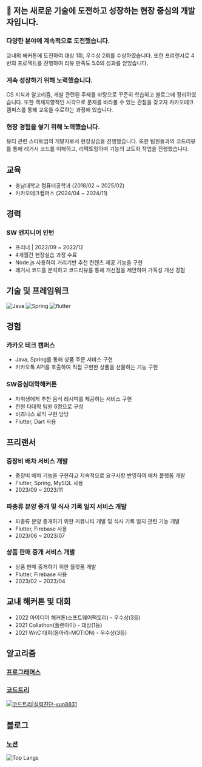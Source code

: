 ## 🚀 저는 새로운 기술에 도전하고 성장하는 현장 중심의 개발자입니다.

### 다양한 분야에 계속적으로 도전했습니다.
교내외 해커톤에 도전하여 대상 1회, 우수상 2회를 수상하였습니다.
또한 프리랜서로 4번의 프로젝트를 진행하여 리뷰 만족도 5.0의 성과를 얻었습니다.

### 계속 성장하기 위해 노력했습니다.
CS 지식과 알고리즘, 개발 관련된 주제를 바탕으로 꾸준히 학습하고 블로그에 정리하였습니다.
또한 객체지향적인 시각으로 문제를 바라볼 수 있는 관점을 갖고자 카카오테크캠퍼스를 통해 교육을 수료하는 과정에 있습니다.

### 현장 경험을 쌓기 위해 노력했습니다.
뷰티 관련 스타트업의 개발자로서 현장실습을 진행했습니다.
또한 팀원들과의 코드리뷰를 통해 레거시 코드를 이해하고, 리팩토링하며 기능의 고도화 작업을 진행했습니다.

## 교육
- 충남대학교 컴퓨터공학과 (2018/02 ~ 2025/02)
- 카카오테크캠퍼스 (2024/04 ~ 2024/11)

## 경력

### SW 엔지니어 인턴
- 프리너 | 2022/09 ~ 2022/12
- 4개월간 현장실습 과정 수료
- Node.js 사용하여 거리기반 추천 컨텐츠 제공 기능을 구현
- 레거시 코드를 분석하고 코드리뷰를 통해 개선점을 제안하며 가독성 개선 경험

## 기술 및 프레임워크
![Java](https://img.shields.io/badge/java-%23ED8B00.svg?style=for-the-badge&logo=openjdk&logoColor=white)
![Spring](https://img.shields.io/badge/spring-%236DB33F.svg?style=for-the-badge&logo=spring&logoColor=white)
![flutter](https://img.shields.io/badge/Flutter-02569B?style=for-the-badge&logo=flutter&logoColor=white)

## 경험

### 카카오 테크 캠퍼스
- Java, Spring를 통해 상품 주문 서비스 구현
- 카카오톡 API를 호출하여 직접 구현한 상품을 선물하는 기능 구현

### SW중심대학해커톤
- 자취생에게 추천 음식 레시피를 제공하는 서비스 구현
- 전원 타대학 팀원 6명으로 구성
- 비즈니스 로직 구현 담당
- Flutter, Dart 사용

## 프리랜서
### 중장비 배차 서비스 개발
- 중장비 배차 기능을 구현하고 지속적으로 요구사항 반영하여 배차 플랫폼 개발
- Flutter, Spring, MySQL 사용
- 2023/09 ~ 2023/11

### 파충류 분양 중개 및 식사 기록 일지 서비스 개발
- 파충류 분양 중개하기 위한 커뮤니티 개발 및 식사 기록 일지 관련 기능 개발
- Flutter, Firebase 사용
- 2023/06 ~ 2023/07

### 상품 판매 중개 서비스 개발
- 상품 판매 중개하기 위한 플랫폼 개발
- Flutter, Firebase 사용
- 2023/02 ~ 2023/04

## 교내 해커톤 및 대회
- 2022 아이디어 해커톤(소프트웨어팩토리) - 우수상(3등)
- 2021 Collathon(플랜아이) - 대상(1등)
- 2021 WnC 대회(동아리-MOTION) - 우수상(3등)

## 알고리즘
### [프로그래머스](https://github.com/yunjunghun0116/algorithm)
### [코드트리](https://github.com/yunjunghun0116/codetree-TILs/tree/main)
[![코드트리|실력진단-yun8831](https://banner.codetree.ai/v1/banner/yun8831)](https://www.codetree.ai/profiles/yun8831)

## 블로그
### [노션](https://junghun2.notion.site/bfb82e2a19e34500a1fef148252ad502?pvs=74)

![Top Langs](https://github-readme-stats.vercel.app/api/top-langs/?username=yunjunghun0116&layout=compact)

